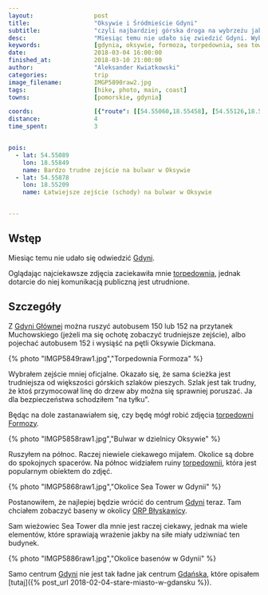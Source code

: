```yaml
---
layout:                 post
title:                  "Oksywie i Śródmieście Gdyni"
subtitle:               "czyli najbardziej górska droga na wybrzeżu jaką widziałem"
desc:                   "Miesiąc temu nie udało się zwiedzić Gdyni. Wybrałem się na Oksywie zobaczyć okolicę dwóch torpedowni a później wróciłem do centrum miasta."
keywords:               [gdynia, oksywie, formoza, torpedownia, sea tower]
date:                   2018-03-04 16:00:00
finished_at:            2018-03-10 21:00:00
author:                 "Aleksander Kwiatkowski"
categories:             trip
image_filename:         IMGP5890raw2.jpg
tags:                   [hike, photo, main, coast]
towns:                  [pomorskie, gdynia]

coords:                 [{"route": [[54.55060,18.55458], [54.55126,18.55930], [54.55903,18.55301], [54.55894,18.54568]], "type": "hike"}]
distance:               4
time_spent:             3


pois:
  - lat: 54.55089
    lon: 18.55849
    name: Bardzo trudne zejście na bulwar w Oksywie
  - lat: 54.55878
    lon: 18.55209
    name: Łatwiejsze zejście (schody) na bulwar w Oksywie


---
```


[wiki-torpedownia-babie-doly]: https://pl.wikipedia.org/wiki/Torpedownia#Torpedownia_na_Babich_Dołach
[wiki-torpedownia-formoza]: https://pl.wikipedia.org/wiki/Torpedownia#Torpedownia_na_terenie_portu_wojennego_na_Oksywiu_(tzw._Formoza)
[wiki-blyskawica]: https://pl.wikipedia.org/wiki/ORP_B%C5%82yskawica

[wiki-gdynia-glowna]: https://pl.wikipedia.org/wiki/Gdynia_G%C5%82%C3%B3wna
[wiki-gdynia]: https://pl.wikipedia.org/wiki/Gdynia
[wiki-gdansk]: https://pl.wikipedia.org/wiki/Gda%C5%84sk

## Wstęp

Miesiąc temu nie udało się odwiedzić [Gdyni][wiki-gdynia].

Oglądając najciekawsze zdjęcia zaciekawiła mnie
[torpedownia][wiki-torpedownia-babie-doly], jednak dotarcie do niej
komunikacją publiczną jest utrudnione.

## Szczegóły

Z [Gdyni Głównej][wiki-gdynia-glowna] można ruszyć autobusem
150 lub 152 na przytanek Muchowskiego (jeżeli ma się
ochotę zobaczyć trudniejsze zejście), albo pojechać autobusem 152
i wysiąść na pętli Oksywie Dickmana.

{% photo "IMGP5849raw1.jpg","Torpedownia Formoza" %}

Wybrałem zejście mniej oficjalne. Okazało się, że sama ścieżka
jest trudniejsza od większości górskich szlaków pieszych.
Szlak jest tak trudny, że ktoś przymocował linę do drzew aby można
się sprawniej poruszać.
Ja dla bezpieczeństwa schodziłem "na tyłku".

Będąc na dole zastanawiałem się, czy będę mógł robić zdjęcia
[torpedowni Formozy][wiki-torpedownia-formoza].

{% photo "IMGP5858raw1.jpg","Bulwar w dzielnicy Oksywie" %}

Ruszyłem na północ. Raczej niewiele ciekawego mijałem. Okolice są dobre
do spokojnych spacerów.
Na północ widziałem ruiny [torpedownii][wiki-torpedownia-babie-doly],
która jest popularnym obiektem do zdjęć.

{% photo "IMGP5868raw1.jpg","Okolice Sea Tower w Gdynii" %}

Postanowiłem, że najlepiej będzie wrócić do centrum [Gdyni][wiki-gdynia]
teraz. Tam chciałem zobaczyć baseny w okolicy
[ORP Błyskawicy][wiki-blyskawica].

Sam wieżowiec Sea Tower dla mnie jest raczej ciekawy, jednak ma wiele elementów, które
sprawiają wrażenie jakby na siłe miały udziwniać ten budynek.

{% photo "IMGP5886raw1.jpg","Okolice basenów w Gdynii" %}

Samo centrum [Gdyni][wiki-gdynia] nie jest tak ładne jak centrum
[Gdańska][wiki-gdansk], które opisałem
[tutaj]({% post_url 2018-02-04-stare-miasto-w-gdansku %}).
